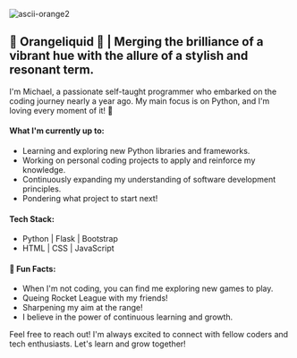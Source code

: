 ![ascii-orange2](https://github.com/Orangeliquid/Orangeliquid/assets/127478612/b9fbdc75-e184-4f16-9b15-107b04a5e837)
## 🍊 Orangeliquid 🍊 | Merging the brilliance of a vibrant hue with the allure of a stylish and resonant term.

I'm Michael, a passionate self-taught programmer who embarked on the coding journey nearly a year ago. My main focus is on Python, and I'm loving every moment of it! 🐍

#### What I'm currently up to:

- Learning and exploring new Python libraries and frameworks.
- Working on personal coding projects to apply and reinforce my knowledge.
- Continuously expanding my understanding of software development principles.
- Pondering what project to start next!

#### Tech Stack:

- Python | Flask | Bootstrap
- HTML | CSS | JavaScript

#### 🌟 Fun Facts:

- When I'm not coding, you can find me exploring new games to play.
- Queing Rocket League with my friends!
- Sharpening my aim at the range!
- I believe in the power of continuous learning and growth.


Feel free to reach out! I'm always excited to connect with fellow coders and tech enthusiasts. Let's learn and grow together!
